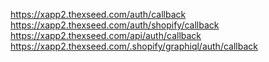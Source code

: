 https://xapp2.thexseed.com/auth/callback
https://xapp2.thexseed.com/auth/shopify/callback
https://xapp2.thexseed.com/api/auth/callback
https://xapp2.thexseed.com/.shopify/graphiql/auth/callback
